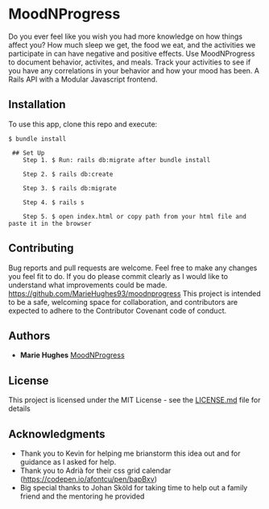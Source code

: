 # MoodNProgress

Do you ever feel like you wish you had more knowledge on how things affect you? How much sleep we get, the food we eat, and the activities we participate in can have negative and positive effects. Use MoodNProgress to document behavior, activites, and meals. Track your activities to see if you have any correlations in your behavior and how your mood has been.  A Rails API with a Modular Javascript frontend.

## Installation
To use this app, clone this repo and execute:
    
    $ bundle install
    
     ## Set Up
        Step 1. $ Run: rails db:migrate after bundle install
    
        Step 2. $ rails db:create
    
        Step 3. $ rails db:migrate
    
        Step 4. $ rails s
    
        Step 5. $ open index.html or copy path from your html file and paste it in the browser

## Contributing

Bug reports and pull requests are welcome. Feel free to make any changes you feel fit to do. If you do please commit clearly as I would like to understand what improvements could be made. https://github.com/MarieHughes93/moodnprogress This project is intended to be a safe, welcoming space for collaboration, and contributors are expected to adhere to the Contributor Covenant code of conduct.

## Authors

* **Marie Hughes** [MoodNProgress](https://github.com/MarieHughes93/MoodNProgress)

## License

This project is licensed under the MIT License - see the [LICENSE.md](LICENSE.md) file for details

## Acknowledgments

* Thank you to Kevin for helping me brianstorm this idea out and for guidance as I asked for help.
* Thank you to Adrià for their css grid calendar (https://codepen.io/afontcu/pen/bapBxv)
* Big special thanks to Johan Sköld for taking time to help out a family friend and the mentoring he provided
